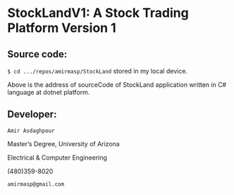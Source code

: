 # StockLandV1: A Stock Trading Platform Version 1
## Source code:

`$ cd .../repos/amirmasp/StockLand` stored in my local device.

Above is the address of sourceCode of StockLand application written in C# language at dotnet platform.

## Developer:
`Amir Asdaghpour`

Master’s Degree, University of Arizona

Electrical & Computer Engineering

(480)359-8020

`amirmasp@gmail.com`



